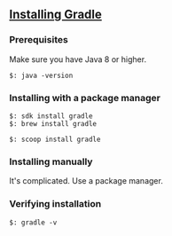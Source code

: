 ## [Installing Gradle](https://docs.gradle.org/current/userguide/installation.html)

### Prerequisites

Make sure you have Java 8 or higher.  
```
$: java -version
```

### Installing with a package manager

```
$: sdk install gradle
$: brew install gradle

$: scoop install gradle
```

### Installing manually

It's complicated. Use a package manager.  

### Verifying installation

```
$: gradle -v
```
